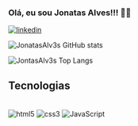 ### Olá, eu sou Jonatas Alves!!! 👋🏽

[![linkedin](https://img.shields.io/badge/LinkedIn-0077B5?style=for-the-badge&logo=linkedin&logoColor=white)](https://www.linkedin.com/in/jonatas-alves-065523156/)

![JonatasAlv3s GitHub stats](https://github-readme-stats.vercel.app/api?username=JonatasAlv3s&show_icons=true&theme=onedark)

![JontasAlv3s Top Langs](https://github-readme-stats.vercel.app/api/top-langs/?username=JonatasAlv3s&layout=compact)

## Tecnologias 

<div style="display: inlim_block"><br/>
    <img align="center" alt="html5" src="https://img.shields.io/badge/HTML5-E34F26?style=for-the-badge&logo=html5&logoColor=white">
    <img align="center" alt="css3" src="https://img.shields.io/badge/CSS3-1572B6?style=for-the-badge&logo=css3&logoColor=white">
    <img align="center" alt="JavaScript" src="https://img.shields.io/badge/JavaScript-323330?style=for-the-badge&logo=javascript&logoColor=F7DF1E">
</div>
